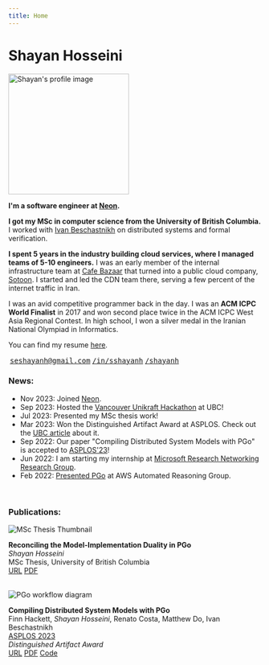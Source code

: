 ```yaml
---
title: Home 
---
```


# Shayan Hosseini

<div class="row">

<!-- <div class="col-sm-4 order-sm-2 mb-3">
    <img src="/shayan3.jpg">
</div> -->

<div class="col">

<div class="float-end mx-3 my-1" style="max-width: 50%;" >
    <img width="240px" alt="Shayan's profile image" src="/shayan4.jpg">
</div>

**I'm a software engineer at [Neon](https://neon.tech).**

**I got my MSc in computer science from the University of British Columbia.** I
worked with [Ivan Beschastnikh](https://www.cs.ubc.ca/~bestchai/) on
distributed systems and formal verification.

**I spent 5 years in the industry building cloud services, where I managed teams of 5-10 engineers.**
I was an early member of the internal infrastructure
team at [Cafe Bazaar](https://cafebazaar.ir/app?l=en) that turned
into a public cloud company, [Sotoon](https://sotoon.ir/). I started and led the
CDN team there, serving a few percent of the internet traffic in Iran.

I was an avid competitive programmer back in the day. I was
an **ACM ICPC World Finalist** in 2017 and won second place twice in the ACM ICPC West Asia
Regional Contest. In high school, I won a silver medal in the Iranian National Olympiad in
Informatics.

You can find my resume [here](/shayan-resume.pdf).

<a href="mailto:seshayanh@gmail.com" class="social text-reset text-decoration-none"><i class="fa-solid fa-envelope" style="padding-right: 3px;"></i><tt>seshayanh@gmail.com</tt></a>
<a href="https://www.linkedin.com/in/sshayanh" class="social text-reset text-decoration-none"><i class="fa-brands fa-linkedin"></i><tt>/in/sshayanh</tt></a>
<a href="https://github.com/shayanh" class="social text-reset text-decoration-none"><i class="fa-brands fa-github"></i><tt>/shayanh</tt></a>
<!-- <a href="https://twitter.com/xzrta" class="social text-reset text-decoration-none"><i class="fa-brands fa-twitter"></i><tt>/xzrta</tt></a> -->
<!-- <a href="https://mastodon.social/@shayanh" class="social text-reset text-decoration-none"><i class="fa-brands fa-mastodon"></i><tt>/@shayanh</tt></a> -->

</div>

</div>

<div class="row">

<div class="col">

### News:

* Nov 2023: Joined [Neon](https://neon.tech).
* Sep 2023: Hosted the [Vancouver Unikraft Hackathon](https://unikraft.org/hackathons/2023-09-vancouver) at UBC!
* Jul 2023: Presented my MSc thesis work!
* Mar 2023: Won the Distinguished Artifact Award at ASPLOS. Check out
the [UBC article](https://www.cs.ubc.ca/news/2023/05/distinguished-artifact-award-asplos-conference-computer-science-researchers) 
about it.
* Sep 2022: Our paper "Compiling Distributed System Models with PGo" is
accepted to [ASPLOS'23](https://www.asplos-conference.org/asplos2023/)!
* Jun 2022: I am starting my internship at 
[Microsoft Research Networking Research Group](https://www.microsoft.com/en-us/research/group/networking-research/).
* Feb 2022: [Presented PGo](https://www.youtube.com/watch?v=H6-dQQSikik) at AWS Automated Reasoning Group.

</div>

</div>

<br>

<div class="row">

<div class="col">

### Publications:

</div>

</div>

<div class="row">

<div class="col-sm-3 mb-2">
<img src="raftstore.png" alt="MSc Thesis Thumbnail">
</div>

<div class="col-sm-9 mb-2 align-self-end">

**Reconciling the Model-Implementation Duality in PGo**\
*Shayan Hosseini*\
MSc Thesis, University of British Columbia\
<a href="http://hdl.handle.net/2429/86484" class="btn btn-sm btn-outline-dark z-depth-0 pub-btn" role="button" target="_blank"><i class="fa-solid fa-earth-americas"></i> URL</a>
<a href="/ubc_2024_may_hosseini_shayan.pdf" class="btn btn-sm btn-outline-dark z-depth-0 pub-btn" role="button" target="_blank"><i class="fa-solid fa-file-pdf"></i> PDF</a>

</div>

</div>

<br>

<div class="row">

<div class="col-sm-3 mb-2">
<img src="pgo-flow.png" alt="PGo workflow diagram">
</div>

<div class="col-sm-9 mb-2 align-self-end">

**Compiling Distributed System Models with PGo**\
Finn Hackett, *Shayan Hosseini*, Renato Costa, Matthew Do, Ivan Beschastnikh\
<a href="https://asplos-conference.org/" class="text-decoration-none">ASPLOS 2023</a>\
<i class="fa-solid fa-trophy"></i> *Distinguished Artifact Award*\
<a href="https://dl.acm.org/doi/10.1145/3575693.3575695" class="btn btn-sm btn-outline-dark z-depth-0 pub-btn" role="button" target="_blank"><i class="fa-solid fa-earth-americas"></i> URL</a>
<a href="/pgo23.pdf" class="btn btn-sm btn-outline-dark z-depth-0 pub-btn" role="button" target="_blank"><i class="fa-solid fa-file-pdf"></i> PDF</a>
<a href="https://github.com/DistCompiler/pgo" class="btn btn-sm btn-outline-dark z-depth-0 pub-btn" role="button" target="_blank"><i class="fa-brands fa-github"></i> Code</a>

</div>

</div>

<br>

<div class="row">

<div class="col">

<!-- ### Contact: -->

</div>

</div>
